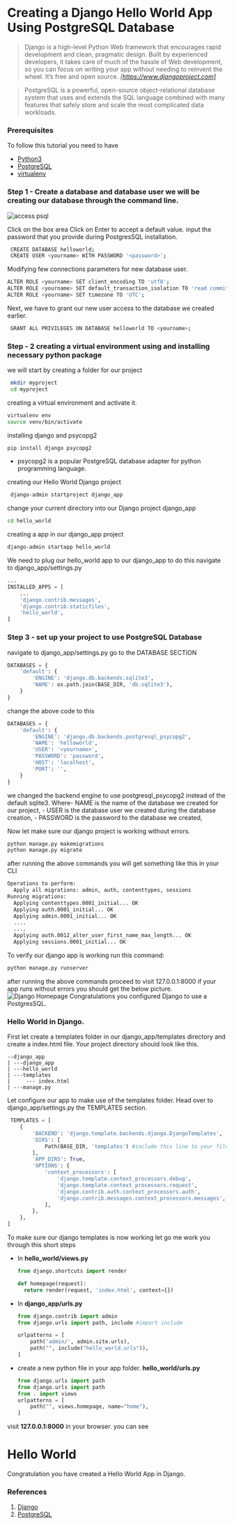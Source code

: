 # Creating a Django Hello World App Using PostgreSQL Database
> Django is a high-level Python Web framework that encourages rapid development and clean, pragmatic design. Built by experienced developers, it takes care of much of the hassle of Web development, so you can focus on writing your app without needing to reinvent the wheel. It’s free and open source.
> <cite>[https://www.djangoproject.com]<cite>

> PostgreSQL is a powerful, open-source object-relational database system that uses and extends the SQL language combined with many features that safely store and scale the most complicated data workloads.

### Prerequisites
To follow this tutorial you need to have
 - [Python3](https://www.python.org/downloads/)
 - [PostgreSQL](https://www.postgresql.org/download/windows/)
 - [virtualenv](https://pypi.org/project/virtualenv/)

### Step 1 - Create a database and database user we will be creating our database through the command line.
 ![access psql](/engineering-education/django-app-using-postgresql-database/access_psql.jpg)

Click on the box area
Click on Enter to accept a default value. input the password that you provide during PostgresSQL installation.

```bash 
 CREATE DATABASE helloworld;
 CREATE USER <yourname> WITH PASSWORD '<password>';
```
Modifying few connections parameters for new database user. 
```bash 
ALTER ROLE <yourname> SET client_encoding TO 'utf8';
ALTER ROLE <yourname> SET default_transaction_isolation TO 'read committed';
ALTER ROLE <yourname> SET timezone TO 'UTC';
```
Next, we have to grant our new user access to the database we created earlier.
```bash 
 GRANT ALL PRIVILEGES ON DATABASE helloworld TO <yourname>;
```

### Step - 2 creating a virtual environment using and installing necessary python package

we will start by creating a folder for our project
```bash 
 mkdir myproject 
 cd myproject
```
creating a virtual environment and activate it.
```bash 
virtualenv env
source venv/bin/activate
```
 installing django and psycopg2
 ```bash
 pip install django psycopg2
 ```
  - psycopg2 is a popular PostgreSQL database adapter for python programming language.
  
creating our Hello World Django project
```bash
 django-admin startproject django_app
```
change your current directory into our Django project django_app
```bash
cd hello_world
```
creating a app in our django_app project
```bash 
django-admin startapp hello_world
```
We need to plug our hello_world app to our django_app to do this navigate to
django_app/settings.py

```python 
...
INSTALLED_APPS = [
    ...
    'django.contrib.messages',
    'django.contrib.staticfiles',
    'hello_world',
]
```

### Step 3 - set up your project to use PostgreSQL Database 
navigate to django_app/settings.py
go to the DATABASE SECTION 
```python 
DATABASES = {
    'default': {
        'ENGINE': 'django.db.backends.sqlite3',
        'NAME': os.path.join(BASE_DIR, 'db.sqlite3'),
    }
}
```
change the above code to this

```python 
DATABASES = {
    'default': {
        'ENGINE': 'django.db.backends.postgresql_psycopg2',
        'NAME': 'helloworld',
        'USER': '<yourname>',
        'PASSWORD': 'password',
        'HOST': 'localhost',
        'PORT': '',
    }
}
```
we changed the backend engine to use postgresql_psycopg2 instead of the default sqlite3.
Where- NAME is the name of the database we created for our project,
     - USER is the database user we created during the database creation,
     - PASSWORD is the password to the database we created,

Now let make sure our django project is working without errors.
 
```python
python manage.py makemigrations
python manage.py migrate
```
after running the above commands you will get something like this in your CLI
```bash 
Operations to perform:
  Apply all migrations: admin, auth, contenttypes, sessions
Running migrations:
  Applying contenttypes.0001_initial... OK
  Applying auth.0001_initial... OK
  Applying admin.0001_initial... OK
  ....
  ....
  Applying auth.0012_alter_user_first_name_max_length... OK
  Applying sessions.0001_initial... OK
```
To verify our django app is working run this command: 
```bash
python manage.py runserver
```
after running the above commands proceed to visit 127.0.0.1:8000
if your app runs without errors you should get the below picture. 
![Django Homepage](/engineering-education/django-app-using-postgresql-database/django_webpage.jpg)
Congratulations you configured Django to use a PostgresSQL.

### Hello World in Django.

First let create a templates folder in our django_app/templates directory and create a index.html file. Your project directory should look like this.
```
--django_app
| ---django_app
| ---hello_world
| ---templates
|     --- index.html
| ---manage.py

```
Let configure our app to make use of the templates folder. Head over to django_app/settings.py the TEMPLATES section.
```python 
 TEMPLATES = [
    {
        'BACKEND': 'django.template.backends.django.DjangoTemplates',
        'DIRS': [
            Path(BASE_DIR, 'templates') #include this line to your file
        ],
        'APP_DIRS': True,
        'OPTIONS': {
            'context_processors': [
                'django.template.context_processors.debug',
                'django.template.context_processors.request',
                'django.contrib.auth.context_processors.auth',
                'django.contrib.messages.context_processors.messages',
            ],
        },
    },
]
```
To make sure our django templates is now working let go me work you through this short steps

* In **hello_world/views.py**
  
  ```python 
  from django.shortcuts import render
  
  def homepage(request):
    return render(request, 'index.html', context={})
  ```


* In **django_app/urls.py**
    ```python 
    from django.contrib import admin
    from django.urls import path, include #import include
    
    urlpatterns = [
        path('admin/', admin.site.urls),
        path("", include("hello_world.urls")),
    ]
    ```


* create a new python file in your app folder. 
**hello_world/urls.py**
    ```python 
    from django.urls import path
    from django.urls import path 
    from . import views
    urlpatterns = [
        path("", views.homepage, name="home"),
    ]
    ```

visit **127.0.0.1:8000** in your browser. you can see 

# Hello World

Congratulation you have created a Hello World App in Django.


### References

1. [Django](https://www.djangoproject.com)
2. [PostgreSQL](https://www.postgresql.org/about/)